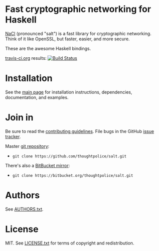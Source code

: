 # Fast cryptographic networking for Haskell

[NaCl][] (pronounced "salt") is a fast library for cryptographic
networking. Think of it like OpenSSL, but faster, easier, and more
secure.

These are the awesome Haskell bindings.

[travis-ci.org](http://travis-ci.org) results: [![Build Status](https://secure.travis-ci.org/thoughtpolice/salt.png?branch=master)](http://travis-ci.org/thoughtpolice/salt)

# Installation

See the [main page][] for installation instructions, dependencies,
documentation, and examples.

# Join in

Be sure to read the [contributing guidelines][contribute]. File bugs in 
the GitHub [issue tracker][].

Master [git repository][gh]:

* `git clone https://github.com/thoughtpolice/salt.git`

There's also a [BitBucket mirror][bb]:

* `git clone https://bitbucket.org/thoughtpolice/salt.git`

# Authors

See [AUTHORS.txt](https://raw.github.com/thoughtpolice/salt/master/AUTHORS.txt).

# License

MIT. See [LICENSE.txt](https://raw.github.com/thoughtpolice/salt/master/LICENSE.txt) for terms of copyright and redistribution.

[NaCl]: http://nacl.cace-project.eu
[main page]: http://thoughtpolice.github.com/salt
[contribute]: https://github.com/thoughtpolice/salt/blob/master/CONTRIBUTING.md
[issue tracker]: http://github.com/thoughtpolice/salt/issues
[gh]: http://github.com/thoughtpolice/salt
[bb]: http://bitbucket.org/thoughtpolice/salt
